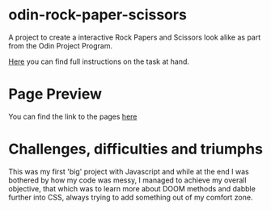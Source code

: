# odin-rock-paper-scissors
A project to create a interactive Rock Papers and Scissors look alike as part from the Odin Project Program.

[Here](https://www.theodinproject.com/lessons/foundations-rock-paper-scissors) you can find full instructions on the task at hand.

# Page Preview

You can find the link to the pages [here](https://mantrazul.github.io/odin-rock-paper-scissors/)

# Challenges, difficulties and triumphs

This was my first 'big' project with Javascript and while at the end I was bothered by how my code was messy, I managed to achieve my overall objective, that which was to learn more about DOOM methods and dabble further into CSS, always trying to add something out of my comfort zone.
